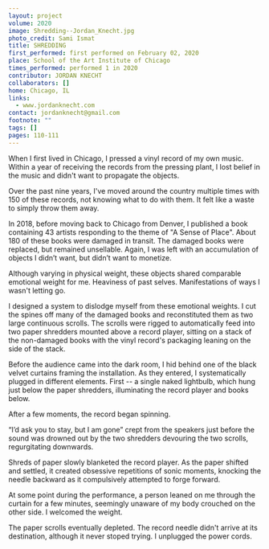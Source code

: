 ```yaml
---
layout: project
volume: 2020
image: Shredding--Jordan_Knecht.jpg
photo_credit: Sami Ismat
title: SHREDDING
first_performed: first performed on February 02, 2020
place: School of the Art Institute of Chicago
times_performed: performed 1 in 2020
contributor: JORDAN KNECHT
collaborators: []
home: Chicago, IL
links:
  - www.jordanknecht.com
contact: jordanknecht@gmail.com
footnote: ""
tags: []
pages: 110-111
---
```


When I first lived in Chicago, I pressed a vinyl record of my own music. Within a year of receiving the records from the pressing plant, I lost belief in the music and didn't want to propagate the objects.

Over the past nine years, I've moved around the country multiple times with 150 of these records, not knowing what to do with them. It felt like a waste to simply throw them away.

In 2018, before moving back to Chicago from Denver, I published a book containing 43 artists responding to the theme of "A Sense of Place". About 180 of these books were damaged in transit. The damaged books were replaced, but remained unsellable. Again, I was left with an accumulation of objects I didn’t want, but didn’t want to monetize.

Although varying in physical weight, these objects shared comparable emotional weight for me. Heaviness of past selves. Manifestations of ways I wasn't letting go.

I designed a system to dislodge myself from these emotional weights. I cut the spines off many of the damaged books and reconstituted them as two large continuous scrolls. The scrolls were rigged to automatically feed into two paper shredders mounted above a record player, sitting on a stack of the non-damaged books with the vinyl record's packaging leaning on the side of the stack.

Before the audience came into the dark room, I hid behind one of the black velvet curtains framing the installation. As they entered, I systematically plugged in different elements. First -- a single naked lightbulb, which hung just below the paper shredders, illuminating the record player and books below.

After a few moments, the record began spinning.

“I’d ask you to stay, but I am gone” crept from the speakers just before the sound was drowned out by the two shredders devouring the two scrolls, regurgitating downwards.

Shreds of paper slowly blanketed the record player. As the paper shifted and settled, it created obsessive repetitions of sonic moments, knocking the needle backward as it compulsively attempted to forge forward.

At some point during the performance, a person leaned on me through the curtain for a few minutes, seemingly unaware of my body crouched on the other side. I welcomed the weight.

The paper scrolls eventually depleted. The record needle didn't arrive at its destination, although it never stoped trying. I unplugged the power cords.
